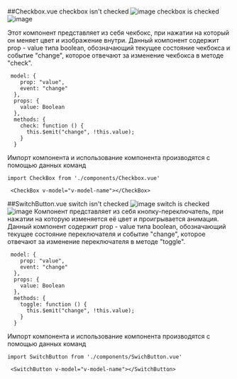 #
##Checkbox.vue
 checkbox isn't checked
![image](https://user-images.githubusercontent.com/46415000/225363379-0b2dbab9-fb23-453d-a8b3-8990f33b1f90.png)
checkbox is checked
![image](https://user-images.githubusercontent.com/46415000/225363439-f6464ec0-214c-47d4-a126-7c9341199534.png)

Этот компонент представляет из себя чекбокс, при нажатии на который он меняет цвет и изображение внутри.
Данный компонент содержит prop - value типа boolean, обозначающий текущее состояние чекбокса и событие "change", которое отвечают за изменение чекбокса в методе "check".
```
 model: {
    prop: "value",
    event: "change"
  },
  props: {
    value: Boolean
  },
  methods: {
    check: function () {
      this.$emit("change", !this.value);
    }
  }
```
Импорт компонента и использование компонента производятся с помощью данных команд
```
import CheckBox from './components/Checkbox.vue'

 <CheckBox v-model="v-model-name"></CheckBox>
```
##SwitchButton.vue
switch isn't checked
![image](https://user-images.githubusercontent.com/46415000/227205062-65c05507-5d3a-4b8b-a471-c809b6a000c5.png)
switch is checked
![image](https://user-images.githubusercontent.com/46415000/227205372-167e884e-748d-4836-b904-914ee38d1d92.png)
 Компонент представляет из себя кнопку-переключатель, при нажатии на которую изменяется её цвет и проигрывается анимация.
 Данный компонент содержит prop - value типа boolean, обозначающий текущее состояние переключателя и событие "change", которое отвечают за изменение переключателя в методе "toggle".
```
 model: {
    prop: "value",
    event: "change"
  },
  props: {
    value: Boolean
  },
  methods: {
    toggle: function () {
      this.$emit("change", !this.value);
    }
  }
  ```
  Импорт компонента и использование компонента производятся с помощью данных команд
```
import SwitchButton from './components/SwichButton.vue'

 <SwitchButton v-model="v-model-name"></SwitchButton>
```
